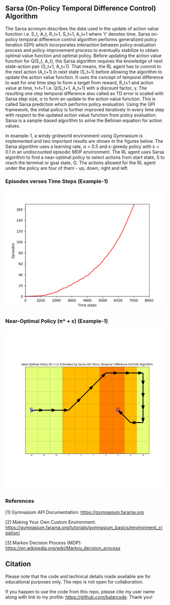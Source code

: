 ## Sarsa (On-Policy Temporal Difference Control) Algorithm

The Sarsa acronym describes the data used in the update of action value function i.e. S_t, A_t, R_t+1, S_t+1, A_t+1 where 't' denotes time. Sarsa on-policy temporal difference control algorithm performs generalized policy iteration (GPI) which incorporates interaction between policy-evaluation process and policy-improvement process to eventually stabilize to obtain optimal value function and optimal policy. Before updating the action value function for Q(S_t, A_t), the Sarsa algorithm requires the knowledge of next state-action pair (S_t+1, A_t+1). That means, the RL agent has to commit to the next action (A_t+1) in next state (S_t+1) before allowing the algorithm to update the action value function. It uses the concept of temporal difference to wait for one time step to form a target from reward, R_t+1 and action value at time, t=t+1 i.e. Q(S_t+1, A_t+1) with a discount factor, γ. The resulting one step temporal difference also called as TD error is scaled with Sarsa step size, α to form an update to the action value function. This is called Sarsa prediction which performs policy evaluation. Using the GPI framework, the initial policy is further improved iteratively in every time step with respect to the updated action value function from policy evaluation. Sarsa is a sample-based algorithm to solve the Bellman equation for action values.

In example-1, a windy gridworld environment using Gymnasium is implemented and two important results are shown in the figures below. The Sarsa algorithm uses a learning rate, α = 0.5 and ε-greedy policy with ε = 0.1 in an undiscounted episodic MDP environment. The RL agent uses Sarsa algorithm to find a near-optimal policy to select actions from start state, S to reach the terminal or goal state, G. The actions allowed for the RL agent under the policy are four of them - up, down, right and left.

### Episodes verses Time Steps (Example-1)

![Example 1_Episodes_versus_Time_Steps](results/example_1_figure_1.png)

### Near-Optimal Policy (π* + ε) (Example-1)

![Example 1 Near_Optimal_Policy](results/example_1_figure_2.png)

### References

[1] Gymnasium API Documentation: https://gymnasium.farama.org

[2] Making Your Own Custom Environment: https://gymnasium.farama.org/tutorials/gymnasium_basics/environment_creation/

[3] Markov Decision Process (MDP): https://en.wikipedia.org/wiki/Markov_decision_process

## Citation

Please note that the code and technical details made available are for educational purposes only. The repo is not open for collaboration.

If you happen to use the code from this repo, please cite my user name along with link to my profile: https://github.com/balarcode. Thank you!
